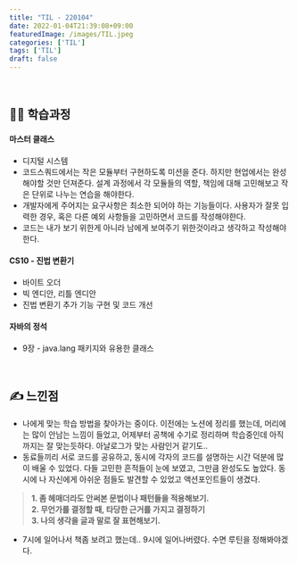 ```yaml
---
title: "TIL - 220104"
date: 2022-01-04T21:39:08+09:00
featuredImage: /images/TIL.jpeg
categories: ['TIL']
tags: ['TIL']
draft: false
---
```



<!--more-->

<br>


## 👨‍💻 학습과정

#### 마스터 클래스
- 디지털 시스템
- 코드스쿼드에서는 작은 모듈부터 구현하도록 미션을 준다. 하지만 현업에서는 완성해야할 것만 던져준다. 설계 과정에서 각 모듈들의 역할, 책임에 대해 고민해보고 작은 단위로 나누는 연습을 해야한다.
- 개발자에게 주어지는 요구사항은 최소한 되어야 하는 기능들이다. 사용자가 잘못 입력한 경우, 혹은 다른 예외 사항들을 고민하면서 코드를 작성해야한다.
- 코드는 내가 보기 위한게 아니라 남에게 보여주기 위한것이라고 생각하고 작성해야한다.


#### CS10 - 진법 변환기
- 바이트 오더
- 빅 엔디안, 리틀 엔디안
- 진법 변환기 추가 기능 구현 및 코드 개선

#### 자바의 정석
- 9장 - java.lang 패키지와 유용한 클래스

<br>

## ✍ 느낀점

- 나에게 맞는 학습 방법을 찾아가는 중이다. 이전에는 노션에 정리를 했는데, 머리에는 많이 안남는 느낌이 들었고, 어제부터 공책에 수기로 정리하며 학습중인데 아직까지는 잘 맞는듯하다. 아날로그가 맞는 사람인거 같기도.. 
- 동료들끼리 서로 코드를 공유하고, 동시에 각자의 코드를 설명하는 시간 덕분에 많이 배울 수 있었다. 다들 고민한 흔적들이 눈에 보였고, 그만큼 완성도도 높았다.
동시에 나 자신에게 아쉬운 점들도 발견할 수 있었고 액션포인트들이 생겼다.
> **1. 좀 헤매더라도 안써본 문법이나 패턴들을 적용해보기.**  
> **2. 무언가를 결정할 때, 타당한 근거를 가지고 결정하기**  
> **3. 나의 생각을 글과 말로 잘 표현해보기.**
- 7시에 일어나서 책좀 보려고 했는데.. 9시에 일어나버렸다. 수면 루틴을 정해봐야겠다.